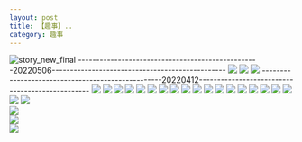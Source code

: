 ```yaml
---
layout: post
title: 【趣事】..
category: 趣事
---
```

![story_new_final](http://rzda7rj3c.hd-bkt.clouddn.com/img/story_new_final_0322.png)
--------------------------------------------------20220506------------------------------------------------
![](http://rzdb2xp2h.hd-bkt.clouddn.com/img/funny-220506-1.jpg)
![](http://rzdb2xp2h.hd-bkt.clouddn.com/img/funny-220506-2.jpg)
![](http://rzdb2xp2h.hd-bkt.clouddn.com/img/funny-220506-3.jpg)
--------------------------------------------------20220412------------------------------------------------
![](http://rzda7rj3c.hd-bkt.clouddn.com/img/pel-220415-16.jpg)
![](http://rzda7rj3c.hd-bkt.clouddn.com/img/fragment-220412-3.png)
![](http://rzda7rj3c.hd-bkt.clouddn.com/img/fragment-220412-4.png)
![](http://rzda7rj3c.hd-bkt.clouddn.com/img/funny-220414-1.png)
![](http://rzda7rj3c.hd-bkt.clouddn.com/img/funny-220414-2.png)
![](http://rzda7rj3c.hd-bkt.clouddn.com/img/funny-220412-1.png)
![](http://rzda7rj3c.hd-bkt.clouddn.com/img/fragment-220322-2.png)
![](http://rzda7rj3c.hd-bkt.clouddn.com/img/fragment-220322-3.png)
![](http://rzda7rj3c.hd-bkt.clouddn.com/img/fragment-220322-4.png)
![](http://rzda7rj3c.hd-bkt.clouddn.com/img/fragment-220322-5.png)
![](http://rzda7rj3c.hd-bkt.clouddn.com/img/situation-0324-1.png)
![](http://rzda7rj3c.hd-bkt.clouddn.com/img/situation-0324-2.png)
![](http://rzda7rj3c.hd-bkt.clouddn.com/img/situation-0324-3.png)
![](http://rzda7rj3c.hd-bkt.clouddn.com/img/inspire-220327-1.png)
![](http://rzda7rj3c.hd-bkt.clouddn.com/img/inspire-220327-2.png)
![](http://rzda7rj3c.hd-bkt.clouddn.com/img/inspire-220327-3.png)
![](http://rzda7rj3c.hd-bkt.clouddn.com/img/inspire-220327-4.png)
![](http://rzda7rj3c.hd-bkt.clouddn.com/img/inspire-220327-5.png)
![](http://rzda7rj3c.hd-bkt.clouddn.com/img/inspire-220327-7.png)
![](http://rzda7rj3c.hd-bkt.clouddn.com/img/inspire-220327-6.png)  
![](http://rzda7rj3c.hd-bkt.clouddn.com/img/fragment-220413-1.png)  
![](http://rzda7rj3c.hd-bkt.clouddn.com/img/fragment-220413-2.png)  
![](http://rzda7rj3c.hd-bkt.clouddn.com/img/moment-1.png)




